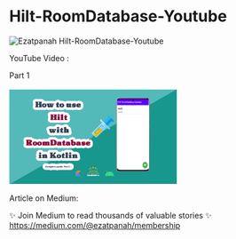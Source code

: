 # Hilt-RoomDatabase-Youtube

<img alt="Ezatpanah Hilt-RoomDatabase-Youtube" src="https://emojipedia-us.s3.amazonaws.com/content/2020/04/05/yt.png" width="3%"></a>

YouTube Video :

Part 1
<br>  
<a href="" target="_blank"><img alt="Ezatpanah Hilt-RoomDatabase-Youtube" src="hilt-cover.jpg" width="60%"></a>
<br>

Article on Medium:
<br>
 
✨ Join Medium to read thousands of valuable stories ✨
<br>
https://medium.com/@ezatpanah/membership

